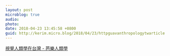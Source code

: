 ```yaml
---
layout: post
microblog: true
audio: 
photo: 
date: 2018-04-23 13:45:58 +0800
guid: http://kerim.micro.blog/2018/04/23/httpguavanthropologytwarticle.html
---
```

[視覺人類學在台灣 - 芭樂人類學](http://guavanthropology.tw/article/6658)
